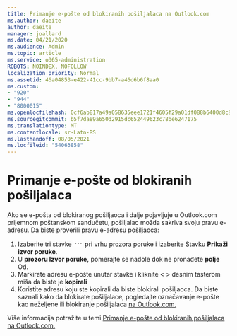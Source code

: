 ```yaml
---
title: Primanje e-pošte od blokiranih pošiljalaca na Outlook.com
ms.author: daeite
author: daeite
manager: joallard
ms.date: 04/21/2020
ms.audience: Admin
ms.topic: article
ms.service: o365-administration
ROBOTS: NOINDEX, NOFOLLOW
localization_priority: Normal
ms.assetid: 46a04853-e422-41cc-9bb7-a46d6b6f8aa0
ms.custom:
- "920"
- "944"
- "8000015"
ms.openlocfilehash: 0cf6ab817a49a058635eee1721f4605f29a01df088b6400d8c90f5137efd30c1
ms.sourcegitcommit: b5f7da89a650d2915dc652449623c78be6247175
ms.translationtype: MT
ms.contentlocale: sr-Latn-RS
ms.lasthandoff: 08/05/2021
ms.locfileid: "54063858"
---
```

# <a name="receiving-email-from-blocked-senders"></a>Primanje e-pošte od blokiranih pošiljalaca

Ako se e-pošta od blokiranog pošiljaoca i dalje pojavljuje u Outlook.com prijemnom poštanskom sandučetu, pošiljalac možda sakriva svoju pravu e-adresu. Da biste proverili pravu e-adresu pošiljaoca:
  
1. Izaberite tri stavke <img src='data:image/png;base64,iVBORw0KGgoAAAANSUhEUgAAABYAAAAPCAYAAADgbT9oAAAACXBIWXMAAA7EAAAOxAGVKw4bAAAAB3RJTUUH4wYLFhkF94QzeAAAAAd0RVh0QXV0aG9yAKmuzEgAAAAMdEVYdERlc2NyaXB0aW9uABMJISMAAAAKdEVYdENvcHlyaWdodACsD8w6AAAADnRFWHRDcmVhdGlvbiB0aW1lADX3DwkAAAAJdEVYdFNvZnR3YXJlAF1w/zoAAAALdEVYdERpc2NsYWltZXIAt8C0jwAAAAh0RVh0V2FybmluZwDAG+aHAAAAB3RFWHRTb3VyY2UA9f+D6wAAAAh0RVh0Q29tbWVudAD2zJa/AAAABnRFWHRUaXRsZQCo7tInAAAAL0lEQVQ4jWP8////fwYaACZaGDpq8HAzuKGhnqGhoR5DIaniNHMx42gGGTUYAwAAw6QRD6XFR1wAAAAASUVORK5CYII=' />
 pri vrhu prozora poruke i izaberite Stavku **Prikaži izvor poruke**.
2. U **prozoru Izvor poruke,** pomerajte se nadole dok ne pronađete **polje** Od.
3. Markirate adresu e-pošte unutar stavke i kliknite \< \> desnim tasterom miša da biste je **kopirali**
4. Koristite adresu koju ste kopirali da biste blokirali pošiljaoca. Da biste saznali kako da blokirate pošiljalace, pogledajte označavanje e-pošte kao neželjene ili blokiranje pošiljalaca [na Outlook.com.](https://support.office.com/article/a3ece97b-82f8-4a5e-9ac3-e92fa6427ae4?wt.mc_id=Office_Outlook_com_Alchemy)

Više informacija potražite u temi [Primanje e-pošte od blokiranih pošiljalaca na Outlook.com.](https://support.office.com/article/265923a0-b52c-4157-92c8-370385215da1?wt.mc_id=Office_Outlook_com_Alchemy)